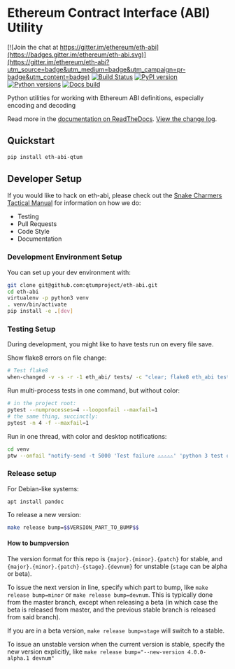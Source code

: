 # Ethereum Contract Interface (ABI) Utility

[![Join the chat at https://gitter.im/ethereum/eth-abi](https://badges.gitter.im/ethereum/eth-abi.svg)](https://gitter.im/ethereum/eth-abi?utm_source=badge&utm_medium=badge&utm_campaign=pr-badge&utm_content=badge)
[![Build Status](https://circleci.com/gh/ethereum/eth-abi.svg?style=shield)](https://circleci.com/gh/ethereum/eth-abi)
[![PyPI version](https://badge.fury.io/py/eth_abi.svg)](https://badge.fury.io/py/eth_abi)
[![Python versions](https://img.shields.io/pypi/pyversions/eth_abi.svg)](https://pypi.python.org/pypi/eth_abi)
[![Docs build](https://readthedocs.org/projects/eth-abi/badge/?version=latest)](http://eth-abi.readthedocs.io/en/latest/?badge=latest)
   

Python utilities for working with Ethereum ABI definitions, especially encoding and decoding

Read more in the [documentation on ReadTheDocs](https://eth-abi.readthedocs.io/). [View the change log](https://eth-abi.readthedocs.io/en/latest/releases.html).

## Quickstart

```sh
pip install eth-abi-qtum
```

## Developer Setup

If you would like to hack on eth-abi, please check out the [Snake Charmers
Tactical Manual](https://github.com/ethereum/snake-charmers-tactical-manual)
for information on how we do:

- Testing
- Pull Requests
- Code Style
- Documentation

### Development Environment Setup

You can set up your dev environment with:

```sh
git clone git@github.com:qtumproject/eth-abi.git
cd eth-abi
virtualenv -p python3 venv
. venv/bin/activate
pip install -e .[dev]
```

### Testing Setup

During development, you might like to have tests run on every file save.

Show flake8 errors on file change:

```sh
# Test flake8
when-changed -v -s -r -1 eth_abi/ tests/ -c "clear; flake8 eth_abi tests && echo 'flake8 success' || echo 'error'"
```

Run multi-process tests in one command, but without color:

```sh
# in the project root:
pytest --numprocesses=4 --looponfail --maxfail=1
# the same thing, succinctly:
pytest -n 4 -f --maxfail=1
```

Run in one thread, with color and desktop notifications:

```sh
cd venv
ptw --onfail "notify-send -t 5000 'Test failure ⚠⚠⚠⚠⚠' 'python 3 test on eth-abi failed'" ../tests ../eth_abi
```

### Release setup

For Debian-like systems:
```
apt install pandoc
```

To release a new version:

```sh
make release bump=$$VERSION_PART_TO_BUMP$$
```

#### How to bumpversion

The version format for this repo is `{major}.{minor}.{patch}` for stable, and
`{major}.{minor}.{patch}-{stage}.{devnum}` for unstable (`stage` can be alpha or beta).

To issue the next version in line, specify which part to bump,
like `make release bump=minor` or `make release bump=devnum`. This is typically done from the
master branch, except when releasing a beta (in which case the beta is released from master,
and the previous stable branch is released from said branch).

If you are in a beta version, `make release bump=stage` will switch to a stable.

To issue an unstable version when the current version is stable, specify the
new version explicitly, like `make release bump="--new-version 4.0.0-alpha.1 devnum"`
